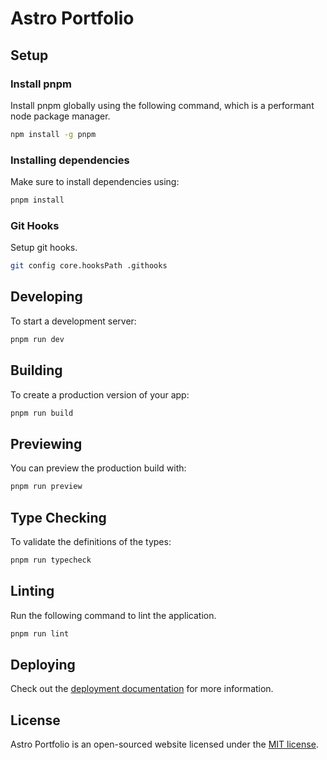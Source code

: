 # Astro Portfolio

## Setup

### Install pnpm

Install pnpm globally using the following command, which is a performant node package manager.

```sh
npm install -g pnpm
```

### Installing dependencies

Make sure to install dependencies using:

```sh
pnpm install
```

### Git Hooks

Setup git hooks.

```bash
git config core.hooksPath .githooks
```

## Developing

To start a development server:

```bash
pnpm run dev
```

## Building

To create a production version of your app:

```bash
pnpm run build
```

## Previewing

You can preview the production build with:

```sh
pnpm run preview
```

## Type Checking

To validate the definitions of the types:

```bash
pnpm run typecheck
```

## Linting

Run the following command to lint the application.

```bash
pnpm run lint
```

## Deploying

Check out the [deployment documentation](https://docs.astro.build/en/guides/deploy) for more information.

## License

Astro Portfolio is an open-sourced website licensed under the [MIT license](https://opensource.org/licenses/MIT).
